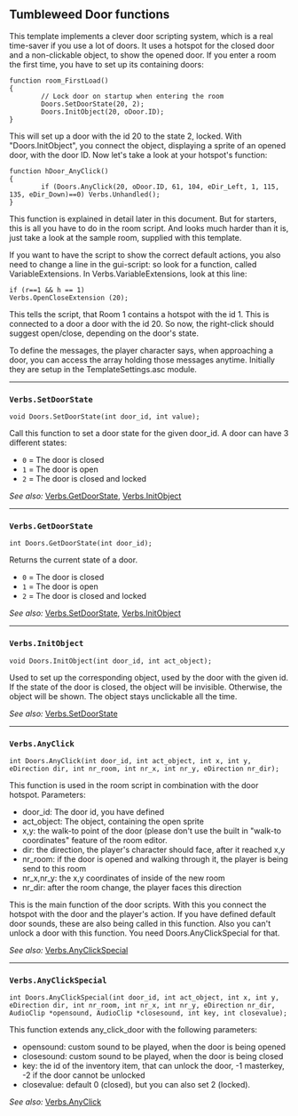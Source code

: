 ## Tumbleweed Door functions

This template implements a clever door scripting system, which is a real time-saver if you use a lot of doors.
It uses a hotspot for the closed door and a non-clickable object, to show the opened door.
If you enter a room the first time, you have to set up its containing doors:

```
function room_FirstLoad()
{
        // Lock door on startup when entering the room
        Doors.SetDoorState(20, 2);
        Doors.InitObject(20, oDoor.ID);
}
```

This will set up a door with the id 20 to the state 2, locked. With "Doors.InitObject", you connect the object, displaying a sprite of an opened door, with the door ID.
Now let's take a look at your hotspot's function:

```
function hDoor_AnyClick()
{
        if (Doors.AnyClick(20, oDoor.ID, 61, 104, eDir_Left, 1, 115, 135, eDir_Down)==0) Verbs.Unhandled();
}
```

This function is explained in detail later in this document. But for starters, this is all you have to do in the room script.
And looks much harder than it is, just take a look at the sample room, supplied with this template.

If you want to have the script to show the correct default actions, you also need to change a line in the gui-script:
so look for a function, called VariableExtensions.
In Verbs.VariableExtensions, look at this line:

```
if (r==1 && h == 1)
Verbs.OpenCloseExtension (20);
```

This tells the script, that Room 1 contains a hotspot with the id 1. This is connected to a door a door with the id 20.
So now, the right-click should suggest open/close, depending on the door's state.

To define the messages, the player character says, when approaching a door, you can access the array holding those messages anytime. Initially they are setup in the TemplateSettings.asc module.

---

### `Verbs.SetDoorState`

```
void Doors.SetDoorState(int door_id, int value);
```

Call this function to set a door state for the given door_id.
A door can have 3 different states:

* `0` = The door is closed
* `1` = The door is open
* `2` = The door is closed and locked

*See also:*
[Verbs.GetDoorState](Tumbleweed_door#verbsgetdoorstate),
[Verbs.InitObject](Tumbleweed_door#verbsinitobject)

---

### `Verbs.GetDoorState`

```
int Doors.GetDoorState(int door_id);
```

Returns the current state of a door.

* `0` = The door is closed
* `1` = The door is open
* `2` = The door is closed and locked

*See also:*
[Verbs.SetDoorState](Tumbleweed_door#verbssetdoorstate),
[Verbs.InitObject](Tumbleweed_door#verbsinitobject)

---

### `Verbs.InitObject`

```
void Doors.InitObject(int door_id, int act_object);
```

Used to set up the corresponding object, used by the door with the given id. If the state of the door is closed, the object will be invisible.
Otherwise, the object will be shown. The object stays unclickable all the time.

*See also:*
[Verbs.SetDoorState](Tumbleweed_door#verbssetdoorstate)

---

### `Verbs.AnyClick`

```
int Doors.AnyClick(int door_id, int act_object, int x, int y, eDirection dir, int nr_room, int nr_x, int nr_y, eDirection nr_dir);
```

This function is used in the room script in combination with the door hotspot.
Parameters:

* door_id: The door id, you have defined
* act_object: The object, containing the open sprite
* x,y: the walk-to point of the door (please don't use the built in "walk-to coordinates" feature of the room editor.
* dir: the direction, the player's character should face, after it reached x,y
* nr_room: if the door is opened and walking through it, the player is being send to this room
* nr_x,nr_y: the x,y coordinates of inside of the new room
* nr_dir: after the room change, the player faces this direction

This is the main function of the door scripts. With this you connect the hotspot with the door and the player's action.
If you have defined default door sounds, these are also being called in this function. Also you can't unlock a door with this function.
You need Doors.AnyClickSpecial for that.

*See also:*
[Verbs.AnyClickSpecial](Tumbleweed_door#verbsanyclickspecial)

---

### `Verbs.AnyClickSpecial`

```
int Doors.AnyClickSpecial(int door_id, int act_object, int x, int y, eDirection dir, int nr_room, int nr_x, int nr_y, eDirection nr_dir, AudioClip *opensound, AudioClip *closesound, int key, int closevalue);
```

This function extends any_click_door with the following parameters:

* opensound: custom sound to be played, when the door is being opened
* closesound: custom sound to be played, when the door is being closed
* key: the id of the inventory item, that can unlock the door, -1 masterkey, -2 if the door cannot be unlocked
* closevalue: default 0 (closed), but you can also set 2 (locked).

*See also:*
[Verbs.AnyClick](Tumbleweed_door#verbsanyclick)
